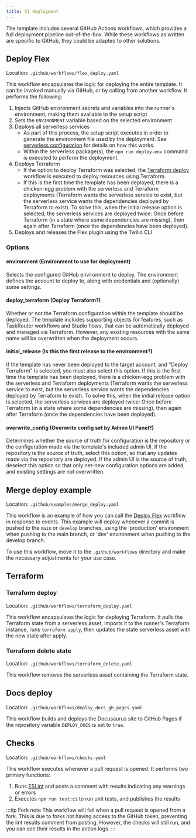 ```yaml
---
title: CI deployment
---
```


The template includes several GitHub Actions workflows, which provides a full deployment pipeline out-of-the-box. While these workflows as written are specific to GitHub, they could be adapted to other solutions.

## Deploy Flex

Location: `.github/workflows/flex_deploy.yaml`

This workflow encapsulates the logic for deploying the entire template. It can be invoked manually via GitHub, or by calling from another workflow. It performs the following:
1. Injects GitHub environment secrets and variables into the runner's environment, making them available to the setup script
1. Sets the `ENVIRONMENT` variable based on the selected environment
1. Deploys all serverless services
   - As part of this process, the setup script executes in order to generate the environment file used by the deployment. See [serverless configuration](/building/template-utilities/configuration#serverless-configuration) for details on how this works.
   - Within the serverless package(s), the `npm run deploy-env` command is executed to perform the deployment.
1. Deploys Terraform
   - If the option to deploy Terraform was selected, the [Terraform deploy](#terraform-deploy) workflow is executed to deploy resources using Terraform.
   - If this is the first time the template has been deployed, there is a chicken-egg problem with the serverless and Terraform deployments (Terraform wants the serverless service to exist, but the serverless service wants the dependencies deployed by Terraform to exist). To solve this, when the initial release option is selected, the serverless services are deployed twice: Once before Terraform (in a state where some dependencies are missing), then again after Terraform (once the dependencies have been deployed).
1. Deploys and releases the Flex plugin using the Twilio CLI

### Options

#### environment (Environment to use for deployment)

Selects the configured GitHub environment to deploy. The environment defines the account to deploy to, along with credentials and (optionally) some settings.

#### deploy_terraform (Deploy Terraform?)

Whether or not the Terraform configuration within the template should be deployed. The template includes supporting objects for features, such as TaskRouter workflows and Studio flows, that can be automatically deployed and managed via Terraform. However, any existing resources with the same name will be overwritten when the deployment occurs.

#### initial_release (Is this the first release to the environment?)

If the template has never been deployed to the target account, and "Deploy Terraform" is selected, you must also select this option. If this is the first time the template has been deployed, there is a chicken-egg problem with the serverless and Terraform deployments (Terraform wants the serverless service to exist, but the serverless service wants the dependencies deployed by Terraform to exist). To solve this, when the initial release option is selected, the serverless services are deployed twice: Once before Terraform (in a state where some dependencies are missing), then again after Terraform (once the dependencies have been deployed).

#### overwrite_config (Overwrite config set by Admin UI Panel?)

Determines whether the source of truth for configuration is the repository or the configuration made via the template's included admin UI. If the repository is the source of truth, select this option, so that any updates made via the repository are deployed. If the admin UI is the source of truth, deselect this option so that only net-new configuration options are added, and existing settings are not overwritten.

## Merge deploy example

Location: `.github/examples/merge_deploy.yaml`

This workflow is an example of how you can call the [Deploy Flex](#deploy-flex) workflow in response to events. This example will deploy whenever a commit is pushed to the `main` or `develop` branches, using the 'production' environment when pushing to the main branch, or 'dev' environment when pushing to the develop branch.

To use this workflow, move it to the `.github/workflows` directory and make the necessary adjustments for your use case.

## Terraform

### Terraform deploy

Location: `.github/workflows/terraform_deploy.yaml`

This workflow encapsulates the logic for deploying Terraform. It pulls the Terraform state from a serverless asset, imports it to the runner's Terraform instance, runs `terraform apply`, then updates the state serverless asset with the new state after apply.

### Terraform delete state

Location: `.github/workflows/terraform_delete.yaml`

This workflow removes the serverless asset containing the Terraform state.

## Docs deploy

Location: `.github/workflows/deploy_docs_gh_pages.yaml`

This workflow builds and deploys the Docusaurus site to GitHub Pages if the repository variable `DEPLOY_DOCS` is set to `true`.

## Checks

Location: `.github/workflows/checks.yaml`

This workflow executes whenever a pull request is opened. It performs two primary functions:
1. Runs [ESLint](/building/template-utilities/eslint) and posts a comment with results indicating any warnings or errors
1. Executes `npm run test:ci` to run unit tests, and publishes the results

:::tip Fork note
This workflow will fail when a pull request is opened from a fork. This is due to forks not having access to the GitHub token, preventing the lint results comment from posting. However, the checks will still run, and you can see their results in the action logs.
:::